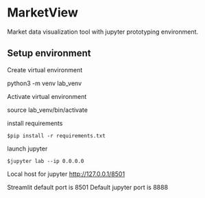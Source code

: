 # MarketView
Market data visualization tool with jupyter prototyping environment.

## Setup environment 



Create virtual environment

python3 -m venv lab_venv


Activate virtual environment

source lab_venv/bin/activate


install requirements

<code>$pip install -r requirements.txt</code>

launch jupyter

<code>$jupyter lab --ip 0.0.0.0</code>

Local host for jupyter http://127.0.0.1/8501


Streamlit default port is 8501
Default jupyter port is 8888
